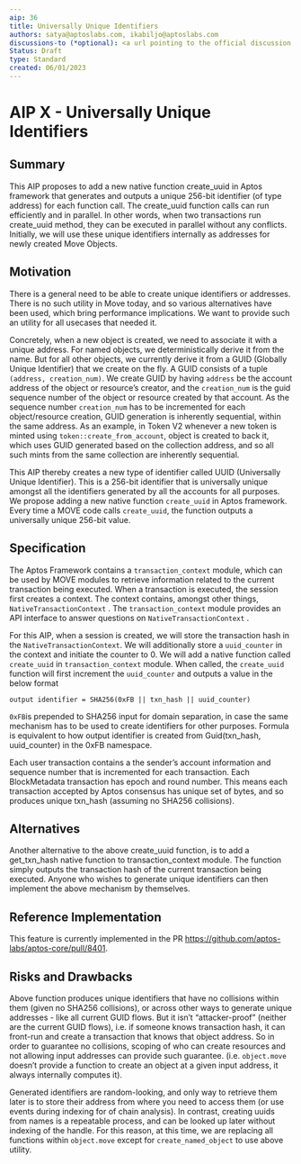 ```yaml
---
aip: 36
title: Universally Unique Identifiers
authors: satya@aptoslabs.com, ikabiljo@aptoslabs.com
discussions-to (*optional): <a url pointing to the official discussion thread>
Status: Draft
type: Standard
created: 06/01/2023
---
```


# AIP X - Universally Unique Identifiers

## Summary

This AIP proposes to add a new native function create_uuid in Aptos framework that generates and outputs a unique 256-bit identifier (of type address) for each function call. The create_uuid function calls can run efficiently and in parallel. In other words, when two transactions run create_uuid method, they can be executed in parallel without any conflicts. Initially, we will use these unique identifiers internally as addresses for newly created Move Objects.

## Motivation

There is a general need to be able to create unique identifiers or addresses. There is no such utility in Move today, and so various alternatives have been used, which bring performance implications. We want to provide such an utility for all usecases that needed it.

Concretely, when a new object is created, we need to associate it with a unique address. For named objects, we deterministically derive it from the name. But for all other objects, we currently derive it from a GUID (Globally Unique Identifier) that we create on the fly. A GUID consists of a tuple `(address, creation_num)`. We create GUID by having `address` be the account address of the object or resource’s creator, and the `creation_num` is the guid sequence number of the object or resource created by that account. As the sequence number `creation_num` has to be incremented for each object/resource creation, GUID generation is inherently sequential, within the same address. As an example, in Token V2 whenever a new token is minted using `token::create_from_account`, object is created to back it, which uses GUID generated based on the collection address, and so all such mints from the same collection are inherently sequential.

This AIP thereby creates a new type of identifier called UUID (Universally Unique Identifier). This is a 256-bit identifier that is universally unique amongst all the identifiers generated by all the accounts for all purposes. We propose adding a new native function `create_uuid` in Aptos framework. Every time a MOVE code calls `create_uuid`, the function outputs a universally unique 256-bit value.

## Specification

The Aptos Framework contains a `transaction_context` module, which can be used by MOVE modules to retrieve information related to the current transaction being executed. When a transaction is executed, the session first creates a context. The context contains, amongst other things, `NativeTransactionContext` . The `transaction_context` module provides an API interface to answer questions on `NativeTransactionContext` . 

For this AIP, when a session is created, we will store the transaction hash in the `NativeTransactionContext`. We will additionally store a `uuid_counter` in the context and initiate the counter to 0. We will add a native function called `create_uuid` in `transaction_context` module. When called, the `create_uuid` function will first increment the `uuid_counter` and outputs a value in the below format

```
output identifier = SHA256(0xFB || txn_hash || uuid_counter)
```

`0xFB`is prepended to SHA256 input for domain separation, in case the same mechanism has to be used to create identifiers for other purposes. Formula is equivalent to how output identifier is created from Guid(txn_hash, uuid_counter) in the 0xFB namespace.

Each user transaction contains a the sender’s account information and sequence number that is incremented for each transaction. Each BlockMetadata transaction has epoch and round number. This means each transaction accepted by Aptos consensus has unique set of bytes, and so produces unique txn_hash (assuming no SHA256 collisions).

## Alternatives

Another alternative to the above create_uuid function, is to add a get_txn_hash native function to transaction_context module. The function simply outputs the transaction hash of the current transaction being executed. Anyone who wishes to generate unique identifiers can then implement the above mechanism by themselves. 

## Reference Implementation

This feature is currently implemented in the PR https://github.com/aptos-labs/aptos-core/pull/8401.

## Risks and Drawbacks

Above function produces unique identifiers that have no collisions within them (given no SHA256 collisions), or across other ways to generate unique addresses - like all current GUID flows. But it isn’t “attacker-proof” (neither are the current GUID flows), i.e. if someone knows transaction hash, it can front-run and create a transaction that knows that object address. So in order to guarantee no collisions, scoping of who can create resources and not allowing input addresses can provide such guarantee. (i.e. `object.move` doesn’t provide a function to create an object at a given input address, it always internally computes it).

Generated identifiers are random-looking, and only way to retrieve them later is to store their address from where you need to access them (or use events during indexing for of chain analysis). In contrast, creating uuids from names is a repeatable process, and can be looked up later without indexing of the handle. For this reason, at this time, we are replacing all functions within `object.move` except for `create_named_object` to use above utility.
